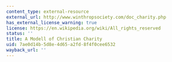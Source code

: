 ```yaml
---
content_type: external-resource
external_url: http://www.winthropsociety.com/doc_charity.php
has_external_license_warning: true
license: https://en.wikipedia.org/wiki/All_rights_reserved
status: ''
title: A Modell of Christian Charity
uid: 7ae0d14b-5d8e-4d65-a2fd-8f4f0cee6532
wayback_url: ''
---
```

